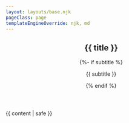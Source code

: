 ```yaml
---
layout: layouts/base.njk
pageClass: page
templateEngineOverride: njk, md
---
```



<article>
<header>
<h1>{{ title }}</h1>
{%- if subtitle %}<p class="subtitle">{{ subtitle }}</p>{% endif %}
</header>
<main>
  {{ content | safe }}
</main>
</article>
